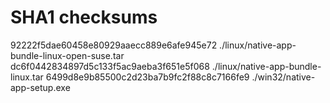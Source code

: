 # SHA1 checksums

92222f5dae60458e80929aaecc889e6afe945e72  ./linux/native-app-bundle-linux-open-suse.tar
dc6f0442834897d5c133f5ac9aeba3f651e5f068  ./linux/native-app-bundle-linux.tar
6499d8e9b85500c2d23ba7b9fc2f88c8c7166fe9  ./win32/native-app-setup.exe
